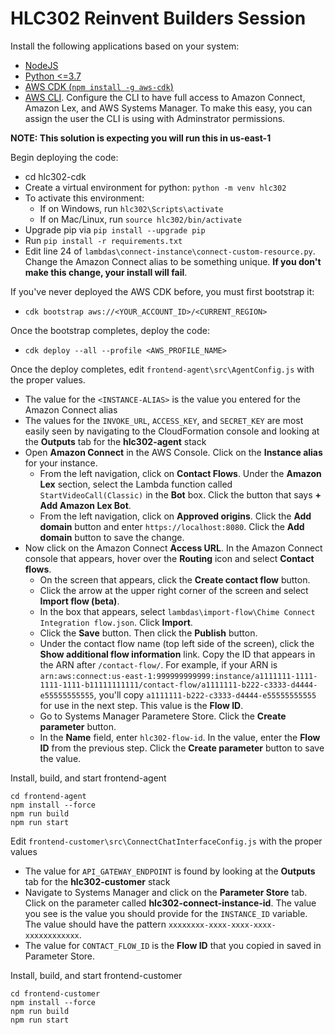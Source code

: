 
# HLC302 Reinvent Builders Session

Install the following applications based on your system:
- [NodeJS](https://nodejs.org/en/download/)
- [Python <=3.7](https://www.python.org/downloads/release/python-3614/)  
- [AWS CDK (`npm install -g aws-cdk`)](https://docs.aws.amazon.com/cdk/latest/guide/getting_started.html#getting_started_install)
- [AWS CLI](https://docs.aws.amazon.com/cli/latest/userguide/getting-started-install.html). Configure the CLI to have full access to Amazon Connect, Amazon Lex, and AWS Systems Manager. To make this easy, you can assign the user the CLI is using with Adminstrator permissions.

**NOTE: This solution is expecting you will run this in us-east-1**

Begin deploying the code:
- cd hlc302-cdk  
- Create a virtual environment for python: `python -m venv hlc302`
- To activate this environment:
  - If on Windows, run `hlc302\Scripts\activate`
  - If on Mac/Linux, run `source hlc302/bin/activate`
- Upgrade pip via `pip install --upgrade pip`
- Run `pip install -r requirements.txt`
- Edit line 24 of `lambdas\connect-instance\connect-custom-resource.py`. Change the Amazon Connect alias to be something unique. **If you don't make this change, your install will fail**.

If you've never deployed the AWS CDK before, you must first bootstrap it:
- `cdk bootstrap aws://<YOUR_ACCOUNT_ID>/<CURRENT_REGION>`

Once the bootstrap completes, deploy the code:
- `cdk deploy --all --profile <AWS_PROFILE_NAME>`

Once the deploy completes, edit `frontend-agent\src\AgentConfig.js` with the proper values. 
- The value for the `<INSTANCE-ALIAS>` is the value you entered for the Amazon Connect alias
- The values for the `INVOKE_URL`, `ACCESS_KEY`, and `SECRET_KEY` are most easily seen by navigating to the CloudFormation console and looking at the **Outputs** tab for the **hlc302-agent** stack
- Open **Amazon Connect** in the AWS Console. Click on the **Instance alias** for your instance. 
  - From the left navigation, click on **Contact Flows**. Under the **Amazon Lex** section, select the Lambda function called `StartVideoCall(Classic)` in the **Bot** box. Click the button that says **+ Add Amazon Lex Bot**. 
  - From the left navigation, click on **Approved origins**. Click the **Add domain** button and enter `https://localhost:8080`. Click the **Add domain** button to save the change.
- Now click on the Amazon Connect **Access URL**. In the Amazon Connect console that appears, hover over the **Routing** icon and select **Contact flows**. 
  - On the screen that appears, click the **Create contact flow** button. 
  - Click the arrow at the upper right corner of the screen and select **Import flow (beta)**. 
  - In the box that appears, select `lambdas\import-flow\Chime Connect Integration flow.json`. Click **Import**. 
  - Click the **Save** button. Then click the **Publish** button. 
  - Under the contact flow name (top left side of the screen), click the **Show additional flow information** link. Copy the ID that appears in the ARN after `/contact-flow/`. For example, if your ARN is `arn:aws:connect:us-east-1:999999999999:instance/a1111111-1111-1111-1111-b11111111111/contact-flow/a1111111-b222-c3333-d4444-e55555555555`, you'll copy `a1111111-b222-c3333-d4444-e55555555555` for use in the next step. This value is the **Flow ID**.
  - Go to Systems Manager Parametere Store. Click the **Create parameter** button. 
  - In the **Name** field, enter `hlc302-flow-id`. In the value, enter the **Flow ID** from the previous step. Click the **Create parameter** button to save the value.

Install, build, and start frontend-agent  

```
cd frontend-agent  
npm install --force
npm run build  
npm run start  
```

Edit `frontend-customer\src\ConnectChatInterfaceConfig.js` with the proper values  
- The value for `API_GATEWAY_ENDPOINT` is found by looking at the **Outputs** tab for the **hlc302-customer** stack
- Navigate to Systems Manager and click on the **Parameter Store** tab. Click on the parameter called **hlc302-connect-instance-id**. The value you see is the value you should provide for the `INSTANCE_ID` variable. The value should have the pattern `xxxxxxxx-xxxx-xxxx-xxxx-xxxxxxxxxxxx`.
- The value for `CONTACT_FLOW_ID` is the **Flow ID** that you copied in saved in Parameter Store.

Install, build, and start frontend-customer  

```
cd frontend-customer  
npm install --force
npm run build  
npm run start  
```